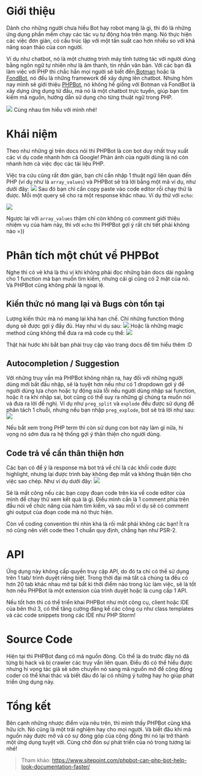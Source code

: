 # Giới thiệu
Dành cho những người chưa hiểu Bot hay robot mạng là gì, thì đó là những ứng dụng phần mềm chạy các tác vụ tự động hóa trên mạng. Nó thực hiện các việc đơn giản, có cấu trúc lặp với một tần suất cao hơn nhiều so với khả năng  soạn thảo của con người.

Ví dụ như chatbot, nó là một chương trình máy tính tương tác với người dùng bằng ngôn ngữ tự nhiên như là âm thanh, tin nhắn văn bản. 
Với các bạn đã làm  việc với PHP thì chắc hẳn mọi người sẽ biết đến[ Botman](https://botman.io/) hoặc là [FondBot](https://github.com/fondbot/framework), nó đều là những framework để xây dựng lên chatbot.
Nhưng hôm nay mình sẽ giới thiệu [PHPBot](https://www.phpbot.org/), nó không hề giống với Botman và FondBot là xây dựng ứng dụng từ đầu, mà nó là một chatbot trực tuyến, giúp bạn tìm kiếm mã nguồn,  hướng dẫn sử dụng cho từng thuật ngữ trong PHP.

![](https://images.viblo.asia/de2dac01-d7e5-481c-aaf9-4a7d7f09011d.jpg)
Cùng nhau tìm hiểu với mình nhé!
# Khái niệm
Theo như những gì trên docs nói thì PHPBot là con bot duy nhất truy xuất các ví dụ code nhanh hơn cả Google! Phản ánh của người dùng là nó còn nhanh hơn cả việc đọc các tài liệu PHP. 

Việc tra cứu cũng rất đơn giản, bạn chỉ cần nhập 1 thuật ngữ liên quan đến PHP (ví dụ như là `array_values`) và PHPBot sẽ trả lời bằng một mã ví dụ, như dưới đây:
![](https://images.viblo.asia/184797b2-3e66-40e3-b862-143d283a1e49.JPG)
Sau đó bạn chỉ cần copy paste vào code editor rồi chạy thử là được. Mỗi một query sẽ cho ra một response khác nhau. Ví dụ thử với `echo`:

![](https://images.viblo.asia/f8a202e5-f15e-4520-9826-b207b97f9996.JPG)



Ngược lại với `array_values` thậm chí còn không có comment giới thiệu nhiệm vụ của hàm này, thì với `echo` thì PHPBot gợi ý rất chi tiết phải không nào =))
# Phân tích một chút về PHPBot
Nghe thì có vẻ khá là thú vị khi không phải đọc những bản docs dài ngoằng cho 1 function mà bạn muốn tìm kiếm, nhưng cái gì cũng có 2 mặt của nó. Và PHPBot cũng không phải là ngoại lệ.
## Kiến thức nó mang lại và Bugs còn tồn tại
Lượng kiến thức mà nó mang lại khá hạn chế. Chỉ những function thông dụng sẽ được gợi ý đầy đủ. Hay như ví dụ sau:
![](https://images.viblo.asia/202e795e-0727-4b1c-91d2-b19b5b3ab5d3.JPG)
Hoặc là những magic method cũng không thể đưa ra mã code cụ thể:
![](https://images.viblo.asia/ecdbaceb-6957-4f88-9aeb-8b6798d19068.JPG)

Thật hài hước khi bắt bạn phải truy cập vào trang docs để tìm hiểu thêm :D

## Autocompletion / Suggestion

Với những truy vấn mà PHPBot không nhận ra, hay đối với những người dùng mới bắt đầu nhập, sẽ là tuyệt hơn nếu như có 1 dropdown gợi ý để người dùng lựa chọn hoặc tự động sửa lỗi nếu người dùng nhập sai function, hoặc ít ra khi nhập sai, bot cũng có thể suy ra những gì chúng ta muốn nói và đưa ra lời đề nghị. Ví dụ như `preg_split` và `explode` đều được sử dụng để phân tách 1 chuỗi, nhưng nếu bạn nhập `preg_explode`, bot sẽ trả lời như sau:
![](https://images.viblo.asia/547371dd-f014-4f60-babb-9bf4c5fe3518.JPG)

Nếu bắt xem trong PHP term thì còn sử dụng con bot này làm gì nữa, hi vọng nó sớm đưa ra hệ thống gợi ý thân thiện cho người dùng.
## Code trả về cần thân thiện hơn
Các bạn có để ý là response mà bot trả về chỉ là các khối code được highlight, nhưng lại được trình bày không đẹp mắt và không thuận tiện cho việc sao chép. Như ví dụ dưới đây:
![](https://images.viblo.asia/0d91239b-f48b-4975-b15d-cfcfa7e5e6f3.JPG)

Sẽ là mất công nếu các bạn copy đoạn code trên kia về code editor của mình để chạy thử xem kết quả là gì. Điều mình cần là 1 comment phía trên đầu nói về chức năng của hàm tìm kiếm, và sau mỗi ví dụ sẽ có comment ghi output của đoạn code mà nó thực hiện.

Còn về coding convention thì nhìn khá là rối mắt phải không các bạn! Ít ra nó cũng nên viết code theo 1 chuẩn quy định, chẳng hạn như PSR-2. 
# API

Ứng dụng này không cấp quyền truy cập API, do đó ta chỉ có thể sử dụng trên 1 tab/ trình duyệt riêng biệt. Trong thời đại mà tất cả chúng ta đều có hơn 20 tab khác nhau mở tại bất kì thời điểm nào trong lúc làm việc, sẽ là tốt hơn nếu PHPBot là một extension của trình duyệt hoặc là cung cấp 1 API.

Nếu tốt hơn thì có thể triển khai PHPBot như một công cụ, client hoặc IDE của bên thứ 3, có thể tăng cường đáng kể các công cụ như class templates và các code snippets trong các IDE như PHP Storm!
# Source Code

Hiện tại thì PHPBot đang có mã nguồn đóng. Có thể là do trước đây nó đã từng bị hack và bị crawler các truy vấn liên quan. Điều đó có thể hiểu được nhưng hi vọng tác giả sẽ sớm chuyển nó sang mã nguồn mở để cộng đồng coder có thể khai thác và biết đâu đó lại có những ý tưởng hay ho giúp phát triển ứng dụng này.
# Tổng kết

Bên cạnh những nhược điểm vừa nêu trên, thì mình thấy PHPBot cũng khá hữu ích. Nó cũng là một trải nghiệm hay cho mọi người. Và biết đâu khi mã nguồn này được mở và có sự đóng góp của cộng đồng thì nó lại trở thành một ứng dụng tuyệt vời. Cùng chờ đón sự phát triển của nó trong tương lai nhé!
> Tham khảo: 
> https://www.sitepoint.com/phpbot-can-php-bot-help-look-documentation-faster/